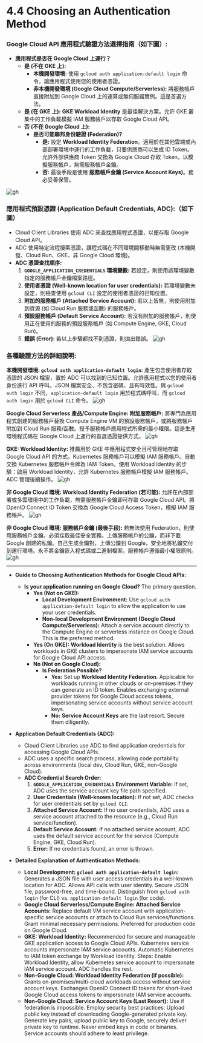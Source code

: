 # 4.4 Choosing an Authentication Method

### **Google Cloud API 應用程式驗證方法選擇指南（如下圖）:**
- **應用程式是否在 Google Cloud 上運行？** 
    - **是 (不在 GKE 上):**
        - **本機開發環境:** 使用 `gcloud auth application-default login` 命令，讓應用程式使用您的使用者憑證。
        - **非本機開發環境 (Google Cloud Compute/Serverless):** 將服務帳戶直接附加到 Google Cloud 上的運算或無伺服器實例。這是首選方法。
    - **是 (在 GKE 上):** **GKE Workload Identity** 是最佳解決方案。允許 GKE 叢集中的工作負載模擬 IAM 服務帳戶以存取 Google Cloud API。
    - **否 (不在 Google Cloud 上):**
        - **是否可能聯邦身份驗證 (Federation)?**
            - **是:** 設定 **Workload Identity Federation**。適用於在其他雲端或內部部署環境中運行的工作負載，只要供應商可以生成 ID Token。允許外部供應商 Token 交換為 Google Cloud 存取 Token，以模擬服務帳戶，無需服務帳戶金鑰。
            - **否:** 最後手段是使用 **服務帳戶金鑰 (Service Account Keys)**。務必妥善保管。

![gh](https://raw.githubusercontent.com/SeanChenR/img_gif/main/myimage/1741661942000785i57.png)

### **應用程式預設憑證 (Application Default Credentials, ADC):（如下圖）**
- Cloud Client Libraries 使用 ADC 來查找應用程式憑證，以便存取 Google Cloud API。
- ADC 使用特定流程搜索憑證，讓程式碼在不同環境間移動時無需更改 (本機開發、Cloud Run、GKE、非 Google Cloud 環境)。
- **ADC 憑證查找順序:**
    1. **`GOOGLE_APPLICATION_CREDENTIALS` 環境變數:** 若設定，則使用該環境變數指定的服務帳戶金鑰檔案路徑。
    2. **使用者憑證 (Well-known location for user credentials):** 若環境變數未設定，則檢查使用 `gcloud CLI` 設定的使用者憑證的已知位置。
    3. **附加的服務帳戶 (Attached Service Account):** 若以上皆無，則使用附加到資源 (如 Cloud Run 服務或函數) 的服務帳戶。
    4. **預設服務帳戶 (Default Service Account):** 若沒有附加的服務帳戶，則使用正在使用的服務的預設服務帳戶 (如 Compute Engine, GKE, Cloud Run)。
    5. **錯誤 (Error):** 若以上步驟都找不到憑證，則拋出錯誤。
![gh](https://raw.githubusercontent.com/SeanChenR/img_gif/main/myimage/1741662097000qofr85.png)

### 各種驗證方法的詳細說明:

**本機開發環境: `gcloud auth application-default login`:** 產生包含使用者存取憑證的 JSON 檔案，置於 ADC 可以找到的已知位置。允許應用程式以您的使用者身份進行 API 呼叫。JSON 檔案安全、不包含密碼、且有時效性。與 `gcloud auth login` 不同，`application-default login` 用於程式碼呼叫，而 `gcloud auth login` 用於 `gcloud CLI` 命令。
![gh](https://raw.githubusercontent.com/SeanChenR/img_gif/main/myimage/1741662201000yyrcji.png)

**Google Cloud Serverless 產品/Compute Engine: 附加服務帳戶:** 將專門為應用程式創建的服務帳戶替換 Compute Engine VM 的預設服務帳戶，或將服務帳戶附加到 Cloud Run 服務/函數。授予服務帳戶應用程式所需的最小權限。這是生產環境程式碼在 Google Cloud 上運行的首選憑證提供方式。
![gh](https://raw.githubusercontent.com/SeanChenR/img_gif/main/myimage/1741662223000njdcd6.png)

**GKE: Workload Identity:** 推薦用於 GKE 中應用程式安全且可管理地存取 Google Cloud API 的方式。Kubernetes 服務帳戶可以模擬 IAM 服務帳戶。自動交換 Kubernetes 服務帳戶令牌為 IAM Token。使用 Workload Identity 的步驟：啟用 Workload Identity，允許 Kubernetes 服務帳戶模擬 IAM 服務帳戶。ADC 管理後續操作。
![gh](https://raw.githubusercontent.com/SeanChenR/img_gif/main/myimage/1741662264000ar127r.png)

**非 Google Cloud 環境: Workload Identity Federation (若可能):** 允許在內部部署或多雲環境中的工作負載，無需服務帳戶金鑰即可存取 Google Cloud API。將 OpenID Connect ID Token 交換為 Google Cloud Access Token，模擬 IAM 服務帳戶。
![gh](https://raw.githubusercontent.com/SeanChenR/img_gif/main/myimage/1741662316000kvz9tc.png)

**非 Google Cloud 環境: 服務帳戶金鑰 (最後手段):** 若無法使用 Federation，則使用服務帳戶金鑰。必須採取最佳安全實務。上傳服務帳戶的公鑰，而非下載 Google 創建的私鑰。自己生成金鑰對，上傳公鑰到 Google，安全地將私鑰交付到運行環境。永不將金鑰嵌入程式碼或二進制檔案。服務帳戶遵循最小權限原則。
![gh](https://raw.githubusercontent.com/SeanChenR/img_gif/main/myimage/17416623770004a237e.png)

---

- **Guide to Choosing Authentication Methods for Google Cloud APIs:**
    
    - **Is your application running on Google Cloud?** The primary question.
        - **Yes (Not on GKE):**
            - **Local Development Environment:** Use `gcloud auth application-default login` to allow the application to use your user credentials.
            - **Non-local Development Environment (Google Cloud Compute/Serverless):** Attach a service account directly to the Compute Engine or serverless instance on Google Cloud. This is the preferred method.
        - **Yes (On GKE):** **Workload Identity** is the best solution. Allows workloads in GKE clusters to impersonate IAM service accounts for Google Cloud API access.
        - **No (Not on Google Cloud):**
            - **Is Federation Possible?**
                - **Yes:** Set up **Workload Identity Federation**. Applicable for workloads running in other clouds or on-premises if they can generate an ID token. Enables exchanging external provider tokens for Google Cloud access tokens, impersonating service accounts without service account keys.
                - **No:** **Service Account Keys** are the last resort. Secure them diligently.
- **Application Default Credentials (ADC):**
    
    - Cloud Client Libraries use ADC to find application credentials for accessing Google Cloud APIs.
    - ADC uses a specific search process, allowing code portability across environments (local dev, Cloud Run, GKE, non-Google Cloud).
    - **ADC Credential Search Order:**
        1. **`GOOGLE_APPLICATION_CREDENTIALS` Environment Variable:** If set, ADC uses the service account key file path specified.
        2. **User Credentials (Well-known location):** If not set, ADC checks for user credentials set by `gcloud CLI`.
        3. **Attached Service Account:** If no user credentials, ADC uses a service account attached to the resource (e.g., Cloud Run service/function).
        4. **Default Service Account:** If no attached service account, ADC uses the default service account for the service (Compute Engine, GKE, Cloud Run).
        5. **Error:** If no credentials found, an error is thrown.
- **Detailed Explanation of Authentication Methods:**
    
    - **Local Development: `gcloud auth application-default login`:** Generates a JSON file with user access credentials in a well-known location for ADC. Allows API calls with user identity. Secure JSON file, password-free, and time-bound. Distinguish from `gcloud auth login` (for CLI) vs. `application-default login` (for code).
    - **Google Cloud Serverless/Compute Engine: Attached Service Accounts:** Replace default VM service account with application-specific service accounts or attach to Cloud Run services/functions. Grant minimal necessary permissions. Preferred for production code on Google Cloud.
    - **GKE: Workload Identity:** Recommended for secure and manageable GKE application access to Google Cloud APIs. Kubernetes service accounts impersonate IAM service accounts. Automatic Kubernetes to IAM token exchange by Workload Identity. Steps: Enable Workload Identity, allow Kubernetes service account to impersonate IAM service account. ADC handles the rest.
    - **Non-Google Cloud: Workload Identity Federation (if possible):** Grants on-premises/multi-cloud workloads access without service account keys. Exchanges OpenID Connect ID tokens for short-lived Google Cloud access tokens to impersonate IAM service accounts.
    - **Non-Google Cloud: Service Account Keys (Last Resort):** Use if federation is impossible. Employ security best practices: Upload public key instead of downloading Google-generated private key. Generate key pairs, upload public key to Google, securely deliver private key to runtime. Never embed keys in code or binaries. Service accounts should adhere to least privilege.